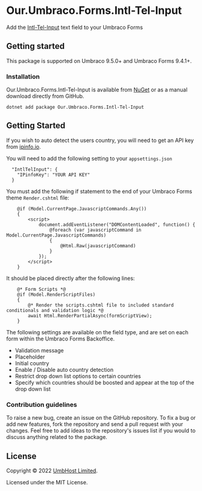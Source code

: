 # Our.Umbraco.Forms.Intl-Tel-Input

Add the [Intl-Tel-Input](https://intl-tel-input.com/) text field to your Umbraco Forms

## Getting started

This package is supported on Umbraco 9.5.0+ and Umbraco Forms 9.4.1+.

### Installation

Our.Umbraco.Forms.Intl-Tel-Input is available from [NuGet](https://www.nuget.org/packages/Our.Umbraco.Forms.Intl_Tel_Input) or as a manual download directly from GitHub.

    dotnet add package Our.Umbraco.Forms.Intl-Tel-Input

## Getting Started

If you wish to auto detect the users country, you will need to get an API key from [ipinfo.io](https://ipinfo.io/).

You will need to add the following setting to your `appsettings.json`

      "IntlTelInput": {
        "IPinfoKey": "YOUR API KEY"
      }

You must add the following if statement to the end of your Umbraco Forms theme `Render.cshtml` file:

```
    @if (Model.CurrentPage.JavascriptCommands.Any())
    {
        <script>
            document.addEventListener("DOMContentLoaded", function() {
                @foreach (var javascriptCommand in Model.CurrentPage.JavascriptCommands)
                {
                    @Html.Raw(javascriptCommand)
                }
            });
        </script>
    }
```

It should be placed directly after the following lines:

```
    @* Form Scripts *@
    @if (Model.RenderScriptFiles)
    {
        @* Render the scripts.cshtml file to included standard conditionals and validation logic *@
        await Html.RenderPartialAsync(formScriptView);
    }
```

The following settings are available on the field type, and are set on each form within the Umbraco Forms Backoffice.

* Validation message
* Placeholder
* Initial country
* Enable / Disable auto country detection
* Restrict drop down list options to certain countries
* Specify which countries should be boosted and appear at the top of the drop down list

### Contribution guidelines

To raise a new bug, create an issue on the GitHub repository. To fix a bug or add new features, fork the repository and send a pull request with your changes. Feel free to add ideas to the repository's issues list if you would to discuss anything related to the package.

## License

Copyright &copy; 2022 [UmbHost Limited](https://umbhost.net/).

Licensed under the MIT License.
